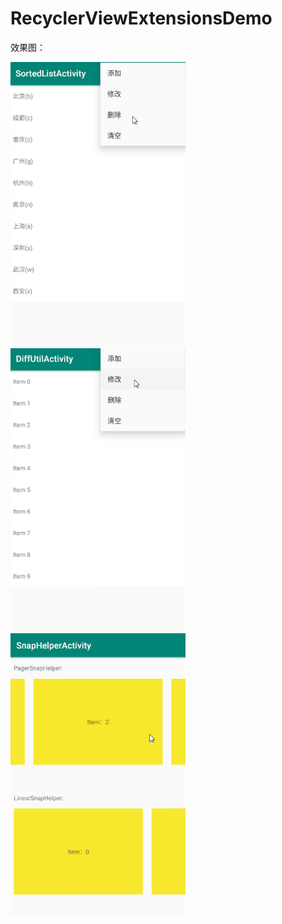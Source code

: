 # RecyclerViewExtensionsDemo

效果图：

<img src="preview/aaa.gif" width="280px"/> <img src="preview/bbb.gif" width="280px"/> <img src="preview/ccc.gif" width="280px"/>
